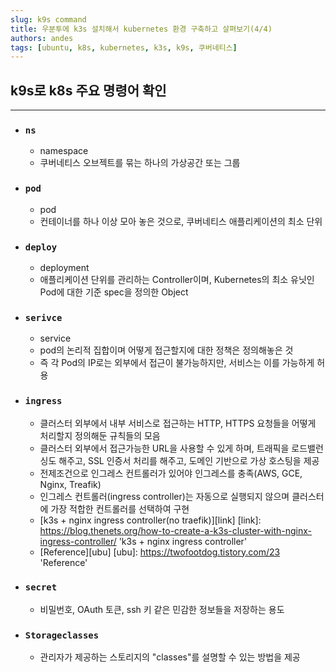 ```yaml
---
slug: k9s command
title: 우분투에 k3s 설치해서 kubernetes 환경 구축하고 살펴보기(4/4)
authors: andes
tags: [ubuntu, k8s, kubernetes, k3s, k9s, 쿠버네티스]
---
```


## k9s로 k8s 주요 명령어 확인

---

- ### `ns`

  - namespace
  - 쿠버네티스 오브젝트를 묶는 하나의 가상공간 또는 그룹

- ### `pod`

  - pod
  - 컨테이너를 하나 이상 모아 놓은 것으로, 쿠버네티스 애플리케이션의 최소 단위

- ### `deploy`

  - deployment
  - 애플리케이션 단위를 관리하는 Controller이며, Kubernetes의 최소 유닛인 Pod에 대한 기준 spec을 정의한 Object

- ### `serivce`

  - service
  - pod의 논리적 집합이며 어떻게 접근할지에 대한 정책은 정의해놓은 것
  - 즉 각 Pod의 IP로는 외부에서 접근이 불가능하지만, 서비스는 이를 가능하게 허용

- ### `ingress`

  - 클러스터 외부에서 내부 서비스로 접근하는 HTTP, HTTPS 요청들을 어떻게 처리할지 정의해둔 규칙들의 모음
  - 클러스터 외부에서 접근가능한 URL을 사용할 수 있게 하며, 트래픽을 로드밸런싱도 해주고, SSL 인증서 처리를 해주고, 도메인 기반으로 가상 호스팅을 제공
  - 전제조건으로 인그레스 컨트롤러가 있어야 인그레스를 충족(AWS, GCE, Nginx, Treafik)
  - 인그레스 컨트롤러(ingress controller)는 자동으로 실행되지 않으며 클러스터에 가장 적합한 컨트롤러를 선택하여 구현
  - [k3s + nginx ingress controller(no traefik)][link]
    [link]: https://blog.thenets.org/how-to-create-a-k3s-cluster-with-nginx-ingress-controller/ 'k3s + nginx ingress controller'
  - [Reference][ubu]
    [ubu]: https://twofootdog.tistory.com/23 'Reference'

- ### `secret`

  - 비밀번호, OAuth 토큰, ssh 키 같은 민감한 정보들을 저장하는 용도

- ### `Storageclasses`
  - 관리자가 제공하는 스토리지의 "classes"를 설명할 수 있는 방법을 제공
